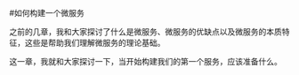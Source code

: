 #如何构建一个微服务

之前的几章，我和大家探讨了什么是微服务、微服务的优缺点以及微服务的本质特征，这些是帮助我们理解微服务的理论基础。

这一章，我就和大家探讨一下，当开始构建我们的第一个服务，应该准备什么。
